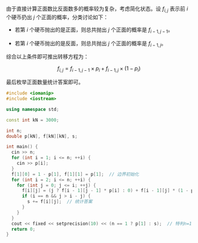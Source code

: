由于直接计算正面数比反面数多的概率较为复杂，考虑简化状态。设 $f_{i,j}$ 表示前 $i$ 个硬币扔出 $j$ 个正面的概率，分类讨论如下：

- 若第 $i$ 个硬币抛出的是正面，则总共抛出 $j$ 个正面的概率是 $f_{i-1,j-1}$。

- 若第 $i$ 个硬币抛出的是反面，则总共抛出 $j$ 个正面的概率是 $f_{i-1,j}$。

综合以上条件即可推出转移方程为：

$$ f_{i,j}=f_{i-1,j-1}\times p_i+f_{i-1,j}\times(1-p_i) $$

最后枚举正面数量统计答案即可。

```cpp
#include <iomanip>
#include <iostream>

using namespace std;

const int kN = 3000;

int n;
double p[kN], f[kN][kN], s;

int main() {
  cin >> n;
  for (int i = 1; i <= n; ++i) {
    cin >> p[i];
  }
  f[1][0] = 1 - p[1], f[1][1] = p[1];  // 边界初始化
  for (int i = 2; i <= n; ++i) {
    for (int j = 0; j <= i; ++j) {
      f[i][j] = (j ? f[i - 1][j - 1] * p[i] : 0) + f[i - 1][j] * (1 - p[i]);  // 转移方程，记得判边界
      if (i == n && j > i - j) {
        s += f[i][j];  // 统计答案
      }
    }
  }
  cout << fixed << setprecision(10) << (n == 1 ? p[1] : s);  // 特判n=1的情况
  return 0;
}
```

